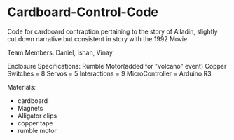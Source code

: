 # Cardboard-Control-Code
Code for cardboard contraption pertaining to the story of Alladin, slightly cut down narrative but consistent in story with the 1992 Movie

Team Members: Daniel, Ishan, Vinay

Enclosure Specifications:
Rumble Motor(added for "volcano" event)
Copper Switches = 8
Servos = 5
Interactions = 9
MicroController = Arduino R3

Materials:
- cardboard
- Magnets
- Alligator clips
- copper tape
- rumble motor



